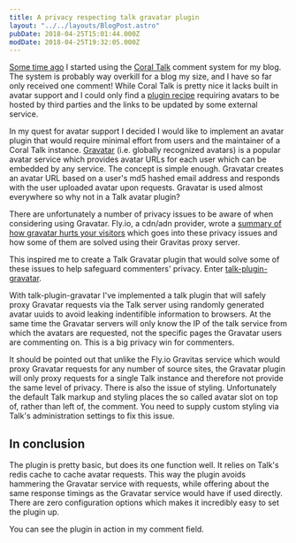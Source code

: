 ```yaml
---
title: A privacy respecting talk gravatar plugin
layout: "../../layouts/BlogPost.astro"
pubDate: 2018-04-25T15:01:44.000Z
modDate: 2018-04-25T19:32:05.000Z
---
```


[Some time ago](https://snorre.io/setting-up-coral-talk/) I started using the [Coral Talk](https://coralproject.net/products/talk.html) comment system for my blog. The system is probably way overkill for a blog my size, and I have so far only received one comment! While Coral Talk is pretty nice it lacks built in avatar support and I could only find a [plugin recipe](https://github.com/coralproject/talk-recipes/tree/master/plugins/avatar) requiring avatars to be hosted by third parties and the links to be updated by some external service.

In my quest for avatar support I decided I would like to implement an avatar plugin that would require minimal effort from users and the maintainer of a Coral Talk instance. [Gravatar](https://en.gravatar.com/) (i.e. globally recognized avatars) is a popular avatar service which provides avatar URLs for each user which can be embedded by any service. The concept is simple enough. Gravatar creates an avatar URL based on a user's md5 hashed email address and responds with the user uploaded avatar upon requests. Gravatar is used almost everywhere so why not in a Talk avatar plugin?

There are unfortunately a number of privacy issues to be aware of when considering using Gravatar. Fly.io, a cdn/adn provider, wrote a [summary of how gravatar hurts your visitors](https://fly.io/articles/how-gravatar-hurts-your-visitors/) which goes into these privacy issues and how some of them are solved using their Gravitas proxy server.

This inspired me to create a Talk Gravatar plugin that would solve some of these issues to help safeguard commenters' privacy. Enter [talk-plugin-gravatar](https://github.com/snorremd/talk-plugin-gravatar).

With talk-plugin-gravatar I've implemented a talk plugin that will safely proxy Gravatar requests via the Talk server using randomly generated avatar uuids to avoid leaking indentifible information to browsers. At the same time the Gravatar servers will only know the IP of the talk service from which the avatars are requested, not the specific pages the Gravatar users are commenting on. This is a big privacy win for commenters.

It should be pointed out that unlike the Fly.io Gravitas service which would proxy Gravatar requests for any number of source sites, the Gravatar plugin will only proxy requests for a single Talk instance and therefore not provide the same level of privacy. There is also the issue of styling. Unfortunately the default Talk markup and styling places the so called avatar slot on top of, rather than left of, the comment. You need to supply custom styling via Talk's administration settings to fix this issue.

## In conclusion

The plugin is pretty basic, but does its one function well. It relies on Talk's redis cache to cache avatar requests. This way the plugin avoids hammering the Gravatar service with requests, while offering about the same response timings as the Gravatar service would have if used directly. There are zero configuration options which makes it incredibly easy to set the plugin up.

You can see the plugin in action in my comment field.
